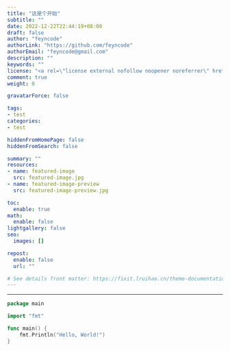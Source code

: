 ```yaml
---
title: "这是个开始"
subtitle: ""
date: 2022-12-22T22:44:19+08:00
draft: false
author: "feyncode"
authorLink: "https://github.com/feyncode"
authorEmail: "feyncode@gmail.com"
description: ""
keywords: ""
license: "<a rel=\"license external nofollow noopener noreferrer\" href=\"https://creativecommons.org/licenses/by-nc/4.0/\" target=\"_blank\">CC BY-NC 4.0</a>"
comment: true
weight: 0

gravatarForce: false

tags:
- test
categories:
- test

hiddenFromHomePage: false
hiddenFromSearch: false

summary: ""
resources:
- name: featured-image
  src: featured-image.jpg
- name: featured-image-preview
  src: featured-image-preview.jpg

toc:
  enable: true
math:
  enable: false
lightgallery: false
seo:
  images: []

repost:
  enable: false
  url: ""

# See details front matter: https://fixit.lruihao.cn/theme-documentation-content/#front-matter
---
```


<!--more-->

---

~~~go
package main

import "fmt"

func main() {
	fmt.Println("Hello, World!")
}

~~~



